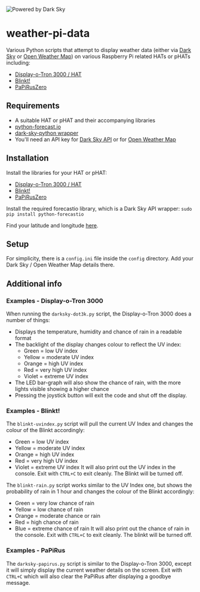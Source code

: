 ![Powered by Dark Sky](https://darksky.net/dev/img/attribution/poweredby-oneline.png)

# weather-pi-data
Various Python scripts that attempt to display weather data (either via [Dark Sky](https://darksky.net/dev/) or [Open Weather Map](https://openweathermap.org/)) on various Raspberry Pi related HATs or pHATs including:

- [Display-o-Tron 3000 / HAT](https://shop.pimoroni.com/products/display-o-tron-hat)
- [Blinkt!](https://shop.pimoroni.com/products/blinkt)
- [PaPiRusZero](https://uk.pi-supply.com/products/papirus-zero-epaper-screen-phat-pi-zero)

## Requirements

- A suitable HAT or pHAT and their accompanying libraries
- [python-forecast.io](https://github.com/ZeevG/python-forecast.io)
- [dark-sky-python wrapper](https://github.com/raspberrycoulis/dark-sky-python)
- You'll need an API key for [Dark Sky API](https://darksky.net/dev/) or for [Open Weather Map](https://openweathermap.org/)

## Installation

Install the libraries for your HAT or pHAT:
- [Display-o-Tron 3000 / HAT](https://github.com/pimoroni/displayotron)
- [Blinkt!](https://github.com/pimoroni/blinkt)
- [PaPiRusZero](https://github.com/PiSupply/PaPiRus)

Install the required forecastio library, which is a Dark Sky API wrapper:
`sudo pip install python-forecastio`

Find your latitude and longitude [here](https://www.latlong.net/).

## Setup

For simplicity, there is a `config.ini` file inside the `config` directory. Add your Dark Sky / Open Weather Map details there.

## Additional info
### Examples - Display-o-Tron 3000

When running the `darksky-dot3k.py` script, the Display-o-Tron 3000 does a number of things:
- Displays the temperature, humidity and chance of rain in a readable format
- The backlight of the display changes colour to reflect the UV index:
    - Green = low UV index
    - Yellow = moderate UV index
    - Orange = high UV index
    - Red = very high UV index
    - Violet = extreme UV index
- The LED bar-graph will also show the chance of rain, with the more lights visible showing a higher chance
- Pressing the joystick button will exit the code and shut off the display.

### Examples - Blinkt!

The `blinkt-uvindex.py` script will pull the current UV Index and changes the colour of the Blinkt accordingly:
- Green = low UV index
- Yellow = moderate UV index
- Orange = high UV index
- Red = very high UV index
- Violet = extreme UV index
It will also print out the UV index in the console. Exit with `CTRL+C` to exit cleanly. The Blinkt will be turned off.

The `blinkt-rain.py` script works similar to the UV Index one, but shows the probability of rain in 1 hour and changes the colour of the Blinkt accordingly:
- Green = very low chance of rain
- Yellow = low chance of rain
- Orange = moderate chance or rain
- Red = high chance of rain
- Blue = extreme chance of rain
It will also print out the chance of rain in the console. Exit with `CTRL+C` to exit cleanly. The blinkt will be turned off.

### Examples - PaPiRus

The `darksky-papirus.py` script is similar to the Display-o-Tron 3000, except it will simply display the current weather details on the screen. Exit with `CTRL+C` which will also clear the PaPiRus after displaying a goodbye message.
